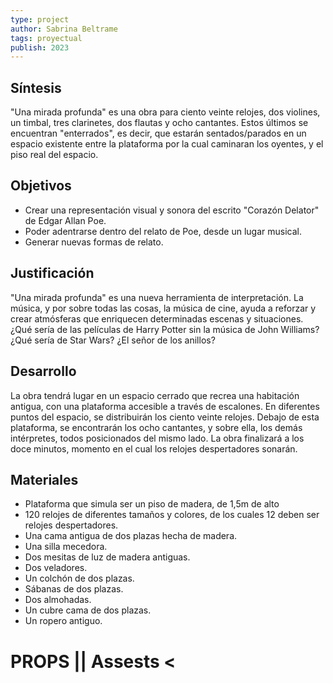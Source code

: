```yaml
---
type: project
author: Sabrina Beltrame
tags: proyectual
publish: 2023
---
```



## Síntesis
"Una mirada profunda" es una obra para ciento veinte relojes, dos violines, un timbal, tres clarinetes, dos flautas y ocho cantantes. Estos últimos se encuentran "enterrados", es decir, que estarán sentados/parados en un espacio existente entre la plataforma por la cual caminaran los oyentes, y el piso real del espacio.  


## Objetivos
- Crear una representación visual y sonora del escrito "Corazón Delator" de Edgar Allan Poe.
- Poder adentrarse dentro del relato de Poe, desde un lugar musical. 
- Generar nuevas formas de relato.


## Justificación 

"Una mirada profunda" es una nueva herramienta de interpretación. La música, y por sobre todas las cosas, la música de cine, ayuda a reforzar y crear atmósferas que enriquecen determinadas escenas y situaciones. ¿Qué sería de las películas de Harry Potter sin la música de John Williams? ¿Qué sería de Star Wars? ¿El señor de los anillos? 

## Desarrollo
La obra tendrá lugar en un espacio cerrado que recrea una habitación antigua, con una plataforma accesible a través de escalones. En diferentes puntos del espacio, se distribuirán los ciento veinte relojes. Debajo de esta plataforma, se encontrarán los ocho cantantes, y sobre ella, los demás intérpretes, todos posicionados del mismo lado. La obra finalizará a los doce minutos, momento en el cual los relojes despertadores sonarán.

## Materiales
- Plataforma que simula ser un piso de madera, de 1,5m de alto
- 120 relojes de diferentes tamaños y colores, de los cuales 12 deben ser relojes despertadores.
- Una cama antigua de dos plazas hecha de madera.
- Una silla mecedora.
- Dos mesitas de luz de madera antiguas.
- Dos veladores.
- Un colchón de dos plazas.
- Sábanas de dos plazas.
- Dos almohadas.
- Un cubre cama de dos plazas. 
- Un ropero antiguo.

# PROPS || Assests <




